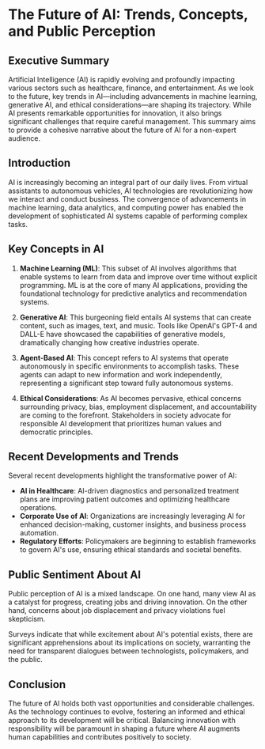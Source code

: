 # The Future of AI: Trends, Concepts, and Public Perception

## Executive Summary
Artificial Intelligence (AI) is rapidly evolving and profoundly impacting various sectors such as healthcare, finance, and entertainment. As we look to the future, key trends in AI—including advancements in machine learning, generative AI, and ethical considerations—are shaping its trajectory. While AI presents remarkable opportunities for innovation, it also brings significant challenges that require careful management. This summary aims to provide a cohesive narrative about the future of AI for a non-expert audience.

## Introduction
AI is increasingly becoming an integral part of our daily lives. From virtual assistants to autonomous vehicles, AI technologies are revolutionizing how we interact and conduct business. The convergence of advancements in machine learning, data analytics, and computing power has enabled the development of sophisticated AI systems capable of performing complex tasks.

## Key Concepts in AI
1. **Machine Learning (ML)**: This subset of AI involves algorithms that enable systems to learn from data and improve over time without explicit programming. ML is at the core of many AI applications, providing the foundational technology for predictive analytics and recommendation systems.

2. **Generative AI**: This burgeoning field entails AI systems that can create content, such as images, text, and music. Tools like OpenAI's GPT-4 and DALL-E have showcased the capabilities of generative models, dramatically changing how creative industries operate.

3. **Agent-Based AI**: This concept refers to AI systems that operate autonomously in specific environments to accomplish tasks. These agents can adapt to new information and work independently, representing a significant step toward fully autonomous systems.

4. **Ethical Considerations**: As AI becomes pervasive, ethical concerns surrounding privacy, bias, employment displacement, and accountability are coming to the forefront. Stakeholders in society advocate for responsible AI development that prioritizes human values and democratic principles.

## Recent Developments and Trends
Several recent developments highlight the transformative power of AI:
- **AI in Healthcare**: AI-driven diagnostics and personalized treatment plans are improving patient outcomes and optimizing healthcare operations.
- **Corporate Use of AI**: Organizations are increasingly leveraging AI for enhanced decision-making, customer insights, and business process automation.
- **Regulatory Efforts**: Policymakers are beginning to establish frameworks to govern AI's use, ensuring ethical standards and societal benefits.

## Public Sentiment About AI
Public perception of AI is a mixed landscape. On one hand, many view AI as a catalyst for progress, creating jobs and driving innovation. On the other hand, concerns about job displacement and privacy violations fuel skepticism. 

Surveys indicate that while excitement about AI's potential exists, there are significant apprehensions about its implications on society, warranting the need for transparent dialogues between technologists, policymakers, and the public.

## Conclusion
The future of AI holds both vast opportunities and considerable challenges. As the technology continues to evolve, fostering an informed and ethical approach to its development will be critical. Balancing innovation with responsibility will be paramount in shaping a future where AI augments human capabilities and contributes positively to society.